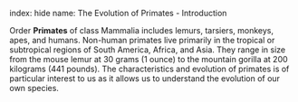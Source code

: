 index: hide
name: The Evolution of Primates - Introduction

Order  **Primates** of class Mammalia includes lemurs, tarsiers, monkeys, apes, and humans. Non-human primates live primarily in the tropical or subtropical regions of South America, Africa, and Asia. They range in size from the mouse lemur at 30 grams (1 ounce) to the mountain gorilla at 200 kilograms (441 pounds). The characteristics and evolution of primates is of particular interest to us as it allows us to understand the evolution of our own species.
